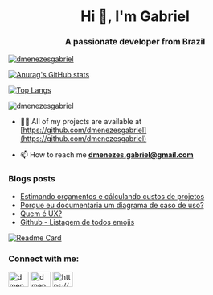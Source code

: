<h1 align="center">Hi 👋, I'm Gabriel</h1>
<h3 align="center">A passionate developer from Brazil</h3>

<p align="left"> <a href="https://twitter.com/dmenezesgabriel" target="blank"><img src="https://img.shields.io/twitter/follow/dmenezesgabriel?logo=twitter&style=for-the-badge" alt="dmenezesgabriel" /></a> </p>

[![Anurag's GitHub stats](https://github-readme-stats.vercel.app/api?username=dmenezesgabriel&count_private=true&show_icons=true)](https://github.com/dmenezesgabriel/github-readme-stats)

[![Top Langs](https://github-readme-stats.vercel.app/api/top-langs/?username=dmenezesgabriel&count_private=true&show_icons=true)](https://github.com/dmenezesgabriel/github-readme-stats)

<p><img align="center" src="https://github-readme-streak-stats.herokuapp.com/?user=dmenezesgabriel&" alt="dmenezesgabriel" /></p>

- 👨‍💻 All of my projects are available at [https://github.com/dmenezesgabriel](https://github.com/dmenezesgabriel)

- 📫 How to reach me **dmenezes.gabriel@gmail.com**

### Blogs posts

<!-- BLOG-POST-LIST:START -->
- [Estimando orçamentos e cálculando custos de projetos](https://dmenezesgabriel.github.io/projetos/custos-orcamento-projetos/)
- [Porque eu documentaria um diagrama de caso de uso?](https://dmenezesgabriel.github.io/documentacao/documentacao-de-casos-de-uso/)
- [Quem é UX?](https://dmenezesgabriel.github.io/ux/introducao-user-experience-ux/)
- [Github - Listagem de todos emojis](https://dmenezesgabriel.github.io/github/github-emojis/)
<!-- BLOG-POST-LIST:END -->

[![Readme Card](https://github-readme-stats.vercel.app/api/pin/?username=dmenezesgabriel&repo=jupyter-analytics&count_private=true&show_icons=true)](https://github.com/dmenezesgabriel/jupyter-analytics)

<h3 align="left">Connect with me:</h3>
<p align="left">
<a href="https://twitter.com/dmenezesgabriel" target="blank"><img align="center" src="https://cdn.jsdelivr.net/npm/simple-icons@3.0.1/icons/twitter.svg" alt="dmenezesgabriel" height="30" width="40" /></a>
<a href="https://linkedin.com/in/dmenezesgabriel" target="blank"><img align="center" src="https://cdn.jsdelivr.net/npm/simple-icons@3.0.1/icons/linkedin.svg" alt="dmenezesgabriel" height="30" width="40" /></a>
<a href="https://dmenezesgabriel.github.io/feed.xml" target="blank"><img align="center" src="https://cdn.jsdelivr.net/npm/simple-icons@3.0.1/icons/rss.svg" alt="https://dmenezesgabriel.github.io/feed.xml" height="30" width="40" /></a>
</p>
